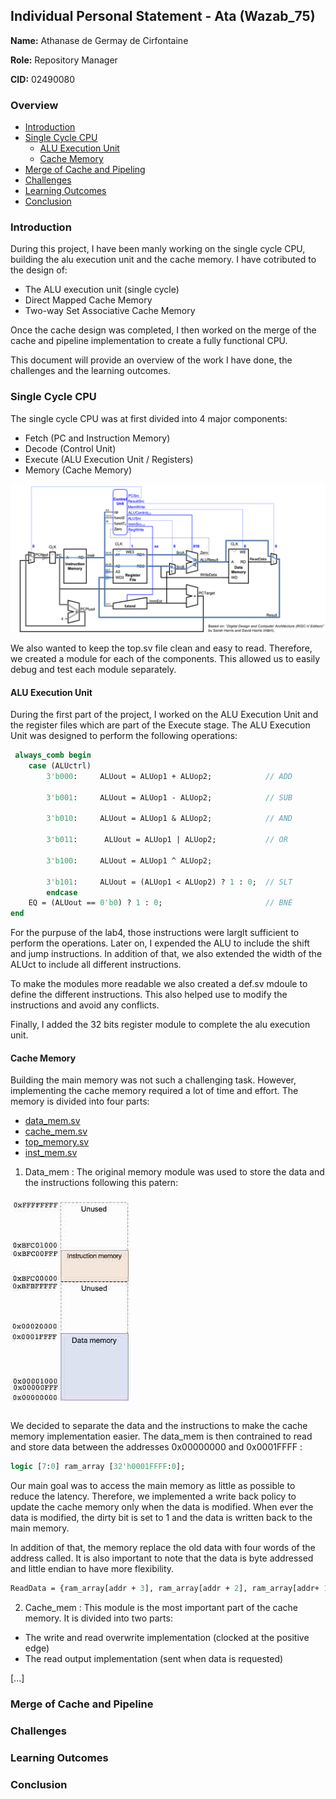 ## Individual Personal Statement - Ata (Wazab_75)
**Name:** Athanase de Germay de Cirfontaine

**Role:** Repository Manager

**CID:** 02490080

### Overview
- [Introduction](#introduction)
- [Single Cycle CPU](#single-cycle-cpu)
    - [ALU Execution Unit](#alu-execution-unit)
    - [Cache Memory](#cache-memory)
- [Merge of Cache and Pipeling](#merge-of-cache-and-pipeline)
- [Challenges](#challenges)
- [Learning Outcomes](#learning-outcomes)
- [Conclusion](#conclusion)


### Introduction
During this project, I have been manly working on the single cycle CPU, building the alu execution unit and the cache memory. I have cotributed to the design of:
- The ALU execution unit (single cycle)
- Direct Mapped Cache Memory
- Two-way Set Associative Cache Memory

Once the cache design was completed, I then worked on the merge of the cache and pipeline implementation to create a fully functional CPU.

This document will provide an overview of the work I have done, the challenges and the learning outcomes.

### Single Cycle CPU

The single cycle CPU was at first divided into 4 major components:
- Fetch (PC and Instruction Memory)
- Decode (Control Unit)
- Execute (ALU Execution Unit / Registers)
- Memory (Cache Memory)

![cpu](../image/single_cycle_cpu.png)

We also wanted to keep the top.sv file clean and easy to read. Therefore, we created a module for each of the components. This allowed us to easily debug and test each module separately.

#### ALU Execution Unit

During the first part of the project, I worked on the ALU Execution Unit and the register files which are part of the Execute stage. The ALU Execution Unit was designed to perform the following operations:

```sv
 always_comb begin
    case (ALUctrl)
        3'b000:     ALUout = ALUop1 + ALUop2;            // ADD

        3'b001:     ALUout = ALUop1 - ALUop2;            // SUB

        3'b010:     ALUout = ALUop1 & ALUop2;            // AND

        3'b011:      ALUout = ALUop1 | ALUop2;           // OR

        3'b100:     ALUout = ALUop1 ^ ALUop2;

        3'b101:     ALUout = (ALUop1 < ALUop2) ? 1 : 0;  // SLT
        endcase
    EQ = (ALUout == 0'b0) ? 1 : 0;                       // BNE
end
```

For the purpuse of the lab4, those instructions were larglt sufficient to perform the operations. Later on, I expended the ALU to include the shift and jump instructions. In addition of that, we also extended the width of the ALUct to include all different instructions. 

To make the modules more readable we also created a def.sv mdoule to define the different instructions. This also helped use to modify the instructions and avoid any conflicts.

Finally, I added the 32 bits register module to complete the alu execution unit.

#### Cache Memory

Building the main memory was not such a challenging task. However, implementing the cache memory required a lot of time and effort. The memory is divided into four parts:
- [data_mem.sv](../../repo/rtl/memory/data_mem.sv)
- [cache_mem.sv](../../repo/rtl/memory/cache_mem.sv)
- [top_memory.sv](../../repo/rtl/memory/top_memory.sv)
- [inst_mem.sv](../../repo/rtl/memory/inst_mem.sv)

1) Data_mem : The original memory module was used to store the data and the instructions following this patern:  

![mem_structure](../image/mem_structure.png)

We decided to separate the data and the instructions to make the cache memory implementation easier. The data_mem is then contrained to read and store data between the addresses 0x00000000 and 0x0001FFFF :

```sv
logic [7:0] ram_array [32'h0001FFFF:0];
```

Our main goal was to access the main memory as little as possible to reduce the latency. Therefore, we implemented a write back policy to update the cache memory only when the data is modified. When ever the data is modified, the dirty bit is set to 1 and the data is written back to the main memory. 

In addition of that, the memory replace the old data with four words of the address called. It is also important to note that the data is byte addressed and little endian to have more flexibility.

```sv	
ReadData = {ram_array[addr + 3], ram_array[addr + 2], ram_array[addr+ 1], ram_array[addr]};
```

2) Cache_mem : This module is the most important part of the cache memory. It is divided into two parts:

- The write and read overwrite implementation (clocked at the positive edge)
- The read output implementation (sent when data is requested)

[...]

### Merge of Cache and Pipeline



### Challenges


### Learning Outcomes



### Conclusion




